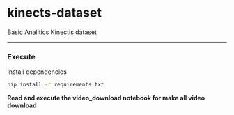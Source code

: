 # kinects-dataset
Basic Analitics Kinectis dataset
____
### Execute
Install dependencies
```bash
pip install -r requirements.txt
```
__Read and execute the video_download notebook for make all video download__
